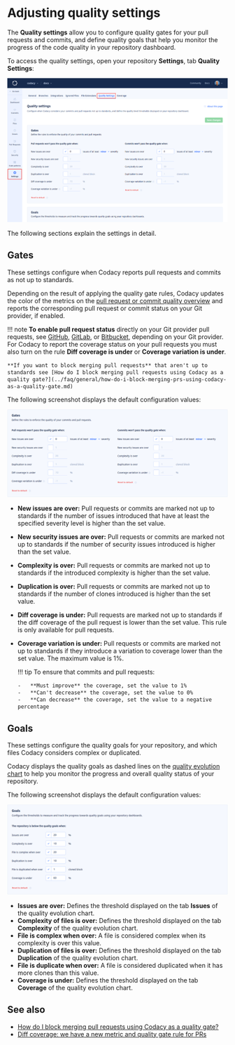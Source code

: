 # Adjusting quality settings

The **Quality settings** allow you to configure quality gates for your pull requests and commits, and define quality goals that help you monitor the progress of the code quality in your repository dashboard.

To access the quality settings, open your repository **Settings**, tab **Quality Settings**:

![Quality settings](images/quality-settings.png)

The following sections explain the settings in detail.

## Gates

These settings configure when Codacy reports pull requests and commits as not up to standards.

Depending on the result of applying the quality gate rules, Codacy updates the color of the metrics on the [pull request or commit quality overview](../repositories/pull-requests.md#pull-request-quality-overview) and reports the corresponding pull request or commit status on your Git provider, if enabled.

!!! note
    **To enable pull request status** directly on your Git provider pull requests, see [GitHub](../repositories-configure/integrations/github-integration.md#configuring), [GitLab](../repositories-configure/integrations/gitlab-integration.md#configuring), or [Bitbucket](../repositories-configure/integrations/bitbucket-integration.md#configuring), depending on your Git provider. For Codacy to report the coverage status on your pull requests you must also turn on the rule **Diff coverage is under** or **Coverage variation is under**.

    **If you want to block merging pull requests** that aren't up to standards see [How do I block merging pull requests using Codacy as a quality gate?](../faq/general/how-do-i-block-merging-prs-using-codacy-as-a-quality-gate.md)

The following screenshot displays the default configuration values:

![Quality gates](images/quality-settings-gates.png)

-   **New issues are over:** Pull requests or commits are marked not up to standards if the number of issues introduced that have at least the specified severity level is higher than the set value.
-   **New security issues are over:** Pull requests or commits are marked not up to standards if the number of security issues introduced is higher than the set value.
-   **Complexity is over:** Pull requests or commits are marked not up to standards if the introduced complexity is higher than the set value.
-   **Duplication is over:** Pull requests or commits are marked not up to standards if the number of clones introduced is higher than the set value.
-   **Diff coverage is under:** Pull requests are marked not up to standards if the diff coverage of the pull request is lower than the set value. This rule is only available for pull requests.
-   **Coverage variation is under:** Pull requests or commits are marked not up to standards if they introduce a variation to coverage lower than the set value. The maximum value is 1%.

    !!! tip
        To ensure that commits and pull requests:

        -   **Must improve** the coverage, set the value to 1%
        -   **Can't decrease** the coverage, set the value to 0%
        -   **Can decrease** the coverage, set the value to a negative percentage

## Goals

These settings configure the quality goals for your repository, and which files Codacy considers complex or duplicated.

Codacy displays the quality goals as dashed lines on the [quality evolution chart](../repositories/repository-dashboard.md#quality-evolution-chart) to help you monitor the progress and overall quality status of your repository.

The following screenshot displays the default configuration values:

![Quality settings for the repository](images/quality-settings-goals.png)

-   **Issues are over:** Defines the threshold displayed on the tab **Issues** of the quality evolution chart.
-   **Complexity of files is over:** Defines the threshold displayed on the tab **Complexity** of the quality evolution chart.
-   **File is complex when over:** A file is considered complex when its complexity is over this value.
-   **Duplication of files is over:** Defines the threshold displayed on the tab **Duplication** of the quality evolution chart.
-   **File is duplicate when over:** A file is considered duplicated when it has more clones than this value.
-   **Coverage is under:** Defines the threshold displayed on the tab **Coverage** of the quality evolution chart.

## See also

-   [How do I block merging pull requests using Codacy as a quality gate?](../faq/general/how-do-i-block-merging-prs-using-codacy-as-a-quality-gate.md)
-   [Diff coverage: <span class="skip-vale">we have</span> a new metric and quality gate rule for PRs](https://blog.codacy.com/diff-coverage/)
